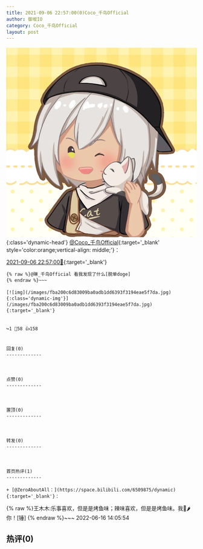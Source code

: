 ```yaml
---
title: 2021-09-06 22:57:00(0)Coco_千鸟Official
author: 御坂IO
category: Coco_千鸟Official
layout: post
---
```


![img](/images/85e485bc0dbd0cde4d15f24d7cffe9704618ad10.jpg){:class='dynamic-head'}
[@Coco_千鸟Official](https://space.bilibili.com/1891728206/dynamic){:target='_blank' style='color:orange;vertical-align: middle;'}：

[2021-09-06 22:57:00🔗](https://t.bilibili.com/567372996651281284){:target='_blank'}

~~~
{% raw %}@琳_千鸟Official 看我发现了什么[脱单doge]
{% endraw %}~~~

[![img](/images/fba200c6d83009ba0adb1dd6393f3194eae5f7da.jpg){:class='dynamic-img'}](/images/fba200c6d83009ba0adb1dd6393f3194eae5f7da.jpg){:target='_blank'}


↪️1 💬58 👍158


回复(0)
-------------



点赞(0)
-------------



置顶(0)
-------------



转发(0)
-------------



首页热评(1)
-------------

+ [@ZeroAboutAll：](https://space.bilibili.com/6509875/dynamic){:target='_blank'}：
~~~
{% raw %}王木木:乐事喜欢，但是是烤鱼味；辣味喜欢，但是是烤鱼味。我🦈🌶️你！[锤]
{% endraw %}~~~
2022-06-16 14:05:54


热评(0)
-------------



